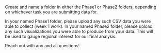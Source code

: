 Create and name a folder in either the Phase1 or Phase2 folders, depending on whichever task you are submitting data for. 

In your named Phase1 folder, please upload any such CSV data you were able to collect (week 1 work). 
In your named Phase2 folder, please upload any such visualizations you were able to produce from your data. This will be used to gauge regional interest for our final analysis. 

Reach out with any and all questions!
